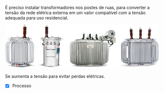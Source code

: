 É preciso instalar transformadores nos postes de ruas, para converter a tensão da rede elétrica externa em um valor compatível com a tensão adequada para uso residencial.

![](Imagens/servicos-transformadores.png)

Se aumenta a tensão para evitar perdas elétricas.

- [x] Processo 
